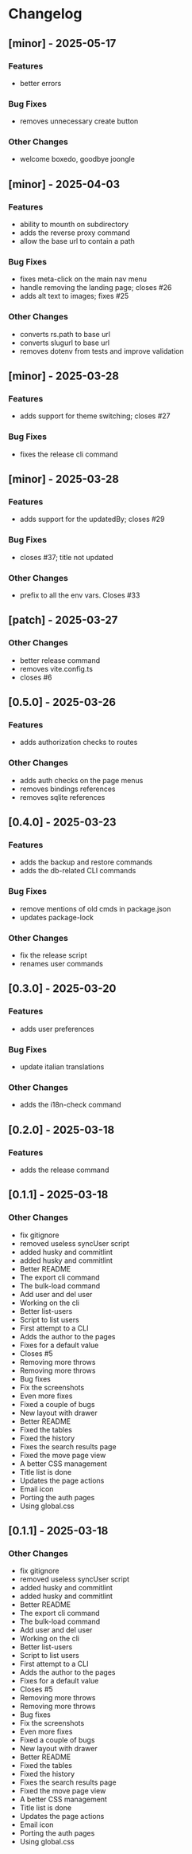 # Changelog

## [minor] - 2025-05-17

### Features

- better errors

### Bug Fixes

- removes unnecessary create button

### Other Changes

- welcome boxedo, goodbye joongle

## [minor] - 2025-04-03

### Features

- ability to mounth on subdirectory
- adds the reverse proxy command
- allow the base url to contain a path

### Bug Fixes

- fixes meta-click on the main nav menu
- handle removing the landing page; closes #26
- adds alt text to images; fixes #25

### Other Changes

- converts rs.path to base url
- converts slugurl to base url
- removes dotenv from tests and improve validation

## [minor] - 2025-03-28

### Features

- adds support for theme switching; closes #27

### Bug Fixes

- fixes the release cli command

## [minor] - 2025-03-28

### Features

- adds support for the updatedBy; closes #29

### Bug Fixes

- closes #37; title not updated

### Other Changes

- prefix to all the env vars. Closes #33

## [patch] - 2025-03-27

### Other Changes

- better release command
- removes vite.config.ts
- closes #6

## [0.5.0] - 2025-03-26

### Features

- adds authorization checks to routes

### Other Changes

- adds auth checks on the page menus
- removes bindings references
- removes sqlite references

## [0.4.0] - 2025-03-23

### Features

- adds the backup and restore commands
- adds the db-related CLI commands

### Bug Fixes

- remove mentions of old cmds in package.json
- updates package-lock

### Other Changes

- fix the release script
- renames user commands

## [0.3.0] - 2025-03-20

### Features

- adds user preferences

### Bug Fixes

- update italian translations

### Other Changes

- adds the i18n-check command

## [0.2.0] - 2025-03-18

### Features

- adds the release command

## [0.1.1] - 2025-03-18

### Other Changes

- fix gitignore
- removed useless syncUser script
- added husky and commitlint
- added husky and commitlint
- Better README
- The export cli command
- The bulk-load command
- Add user and del user
- Working on the cli
- Better list-users
- Script to list users
- First attempt to a CLI
- Adds the author to the pages
- Fixes for a default value
- Closes #5
- Removing more throws
- Removing more throws
- Bug fixes
- Fix the screenshots
- Even more fixes
- Fixed a couple of bugs
- New layout with drawer
- Better README
- Fixed the tables
- Fixed the history
- Fixes the search results page
- Fixed the move page view
- A better CSS management
- Title list is done
- Updates the page actions
- Email icon
- Porting the auth pages
- Using global.css

## [0.1.1] - 2025-03-18

### Other Changes

- fix gitignore
- removed useless syncUser script
- added husky and commitlint
- added husky and commitlint
- Better README
- The export cli command
- The bulk-load command
- Add user and del user
- Working on the cli
- Better list-users
- Script to list users
- First attempt to a CLI
- Adds the author to the pages
- Fixes for a default value
- Closes #5
- Removing more throws
- Removing more throws
- Bug fixes
- Fix the screenshots
- Even more fixes
- Fixed a couple of bugs
- New layout with drawer
- Better README
- Fixed the tables
- Fixed the history
- Fixes the search results page
- Fixed the move page view
- A better CSS management
- Title list is done
- Updates the page actions
- Email icon
- Porting the auth pages
- Using global.css

